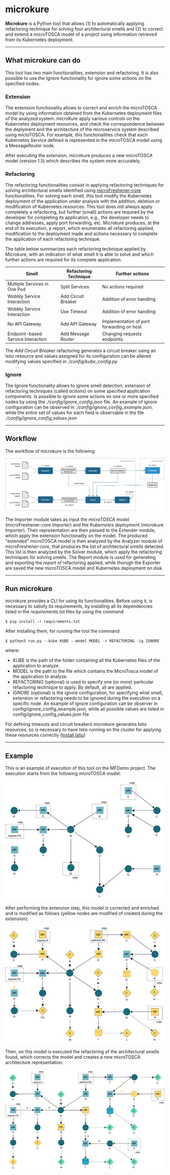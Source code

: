 # microkure
**Microkure** is a Python tool that allows (1) to automatically applying refactoring technique for solving four architectural smells and (2) to correct and extend a microTOSCA model of a project using information retrieved from its Kubernetes deployment.

---

## What microkure can do

This tool has two main functionalities, extension and refactoring. 
It is also possible to use the Ignore functionality for ignore some actions on the specified nodes.


### Extension
The extension functionality allows to correct and enrich the microTOSCA model by using information obtained from the Kubernetes deployment files of the analyzed system.
microKure apply various controls on the Kubernetes deployment resources, and check the correspondence between the deplyment and the architecture of the microservice system described using mictoTOSCA.
For example, this functionalities check that each Kubernetes Service defined is represented in the microTOSCA model using a MessageRouter node.

After executing the extension, microkure produces a new microTOSCA model (version 1.5) which describes the system more accurately.


### Refactoring
The refactoring functionalities consist in applying refactoring techniques for solving architectural smells identified using [microFreshener-core](https://github.com/di-unipi-socc/microFreshener-core) functionalities. 
For solving each smell, this tool modify the Kubernetes deployment of the application under analysis with the addition, deletion or modification of Kubernetes resources.
This tool does not always apply completely a refactoring, but further (small) actions are required by the developer for completing its application, e.g., the developer needs to change addresses, apply port forwarding, etc.
Microkure produces, at the end of its execution, a report, which enumerates all refactoring applied, modification to the deployment made and actions necessary to complete the application of each refactoring technique.

The table below summarizes each refactoring technique applied by Microkure, with an indication of what smell it is able to solve and which further actions are required for its complete application.

| Smell                              | Refactoring Technique | **Further actions**                       |
|------------------------------------|-----------------------|-------------------------------------------|
| Multiple Services in One Pod       | Split Services        | No actions required                       |
| Wobbly Service Interaction         | Add Circuit Breaker   | Addition of error handling                |
| Wobbly Service Interaction         | Use Timeout           | Addition of error handling                |
| No API Gateway                     | Add API Gateway       | Implementation of port forwarding on host |
| Endpoint-based Service Interaction | Add Message Router    | Changing requests endpoints               |

The _Add Circuit Breaker_ refactoring generates a circuit breaker using an Istio resource and values assigned for its configuration can be altered modifying values specified in _./config/kube_config.py_ 

### Ignore
The Ignore functionality allows to ignore smell detection, extension of refactoring techniques (called _actions_) on some specified application components.
Is possible to ignore some actions on one or more specified nodes by using the _./config/ignore_config.json_ file. 
An example of ignore configuration can be observed in _./config/ignore_config_example.json_, while the entire set of values for each field is observable in the file _./config/ignore_config_values.json_

---

## Workflow
The workflow of microkure is the following:

![microkure workflow](./docs/workflow.svg)

The Importer module takes as input the _microTOSCA model_ (microFreshener-core Importer) and the _Kubernetes deployment_ (microkure Importer).
Their representation are then passed to the Extender module, which apply the extension functionality on the model. 
The produced "extended" microTOSCA model is then analyzed by the Analyzer module of microFreshener-core, that produces the list of architectural smells detected.
This list is then analyzed by the Solver module, which apply the refactoring techniques for solving smells.
The Report module is used for generating and exporting the _report_ of refactoring applied, while thorugh the Exporter are saved the new microTOSCA model and Kubernetes deployment on disk.

---

## Run microkure
microkure provides a CLI for using its functionalities. Before using it, is necessary to satisfy its requirements, by installing all its dependencies listed in the _requirements.txt_ files by using the command

```
$ pip install -r requirements.txt
```

After installing them, for running the tool the command 
```
$ python3 run.py --kube KUBE --model MODEL -r REFACTORING -ig IGNORE
```
where:
- KUBE is the path of the folder containing all the Kubernetes files of the application to analyze.
- MODEL is the path to the file which contains the MicroTosca model of the application to analyze.
- REFACTORING (optional) is used to specify one (or more) particular refactoring technique to apply. By default, all are applied.
- IGNORE (optional) is the ignore configuration, for specifying what smell, extension or refactoring needs to be ignored during the execution on a specific node. An example of ignore configuration can be observer in config/ignore_config_example.json, while all possible values are listed in config/ignore_config_values.json file

For defining timeouts and circuit breakers microkure generates Istio resources, so is necessary to have Istio running on the cluster for applying these resources correctly ([Install Istio](https://istio.io/latest/docs/setup/))

---

## Example

This is an example of execution of this tool on the MFDemo project. The execution starts from the following microTOSCA model:

![Injected model](./docs/MFDemo/injected.svg)

After performing the extension step, this model is corrected and enriched and is modified as follows (yellow nodes are modified of created during the extension):

![Extended model](./docs/MFDemo/extended.svg)

Then, on this model is executed the refactoring of the architectural smells found, which corrects the model and creates a new microTOSCA architecture representation:

![Refactored model](./docs/MFDemo/refactored.svg)